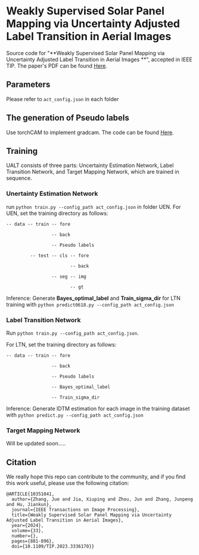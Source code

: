 # Weakly Supervised Solar Panel Mapping via Uncertainty Adjusted Label Transition in Aerial Images
Source code for "**Weakly Supervised Solar Panel Mapping via Uncertainty Adjusted Label Transition in Aerial Images
**", accepted in IEEE TIP. The paper's PDF can be found [Here](https://ieeexplore.ieee.org/abstract/document/10351041/).


## Parameters
Please refer to ```act_config.json``` in each folder

## The generation of Pseudo labels 
Use torchCAM to implement gradcam. The code can be found [Here](https://github.com/frgfm/torch-cam).

## Training
UALT consists of three parts: Uncertainty Estimation Network, Label Transition Network, and Target Mapping Network, which are trained in sequence. 

### Unertainty Estimation Network 
run ```python train.py --config_path act_config.json``` in folder UEN. 
For UEN, set the training directory as follows:

```
-- data -- train -- fore

                 -- back
                 
                 -- Pseudo labels
                
         -- test -- cls -- fore
         
                        -- back
                        
                 -- seg -- img
                 
                        -- gt
```
Inference: Generate **Bayes_optimal_label** and **Train_sigma_dir** for LTN training with  ```python predict0618.py --config_path act_config.json```

### Label Transition Network

Run ```python train.py --config_path act_config.json```.

For LTN, set the training directory as follows:

```
-- data -- train -- fore

                 -- back
                 
                 -- Pseudo labels

                 -- Bayes_optimal_label

                 -- Train_sigma_dir
```
Inference: Generate IDTM estimation for each image in the training dataset with  ```python predict.py --config_path act_config.json```

### Target Mapping Network

Will be updated soon.....

## Citation
We really hope this repo can contribute to the community, and if you find this work useful, please use the following citation:
```
@ARTICLE{10351041,
  author={Zhang, Jue and Jia, Xiuping and Zhou, Jun and Zhang, Junpeng and Hu, Jiankun},
  journal={IEEE Transactions on Image Processing}, 
  title={Weakly Supervised Solar Panel Mapping via Uncertainty Adjusted Label Transition in Aerial Images}, 
  year={2024},
  volume={33},
  number={},
  pages={881-896},
  doi={10.1109/TIP.2023.3336170}}
